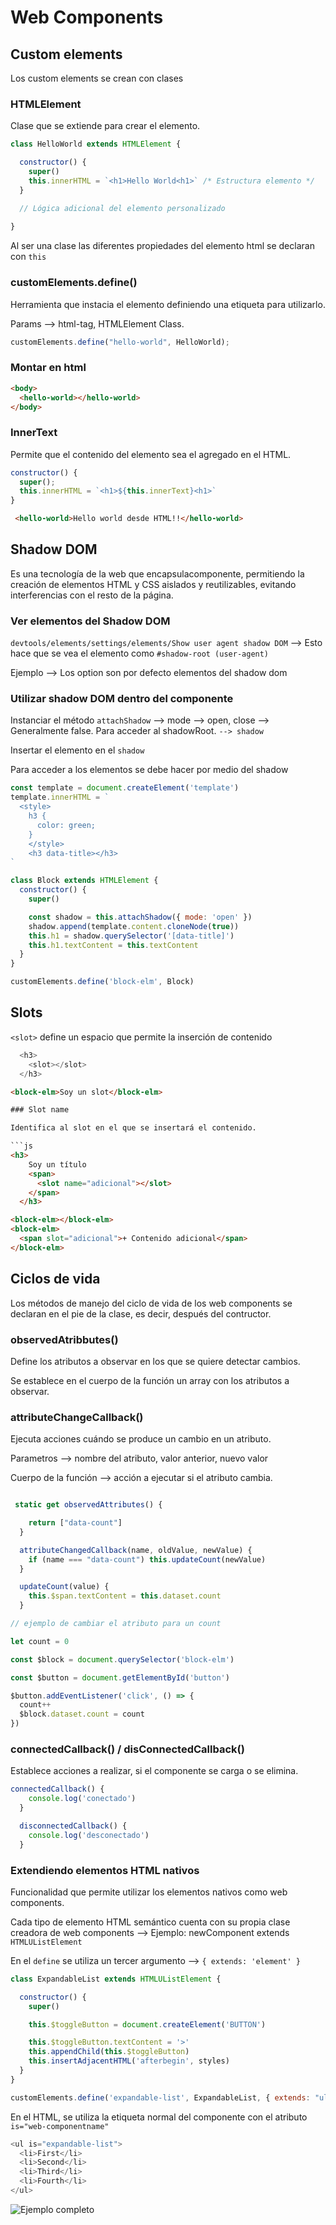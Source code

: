 # Web Components

## Custom elements

Los custom elements se crean con clases

### HTMLElement

Clase que se extiende para crear el elemento.

```js
class HelloWorld extends HTMLElement {

  constructor() {
    super()
    this.innerHTML = `<h1>Hello World<h1>` /* Estructura elemento */
  }

  // Lógica adicional del elemento personalizado
  
}
```

Al ser una clase las diferentes propiedades del elemento html se declaran con `this`

### customElements.define()

Herramienta que instacia el elemento definiendo una etiqueta para utilizarlo.

Params --> html-tag, HTMLElement Class.

```js
customElements.define("hello-world", HelloWorld);
```

### Montar en html

```html
<body>
  <hello-world></hello-world>
</body>
```
### InnerText

Permite que el contenido del elemento sea el agregado en el HTML.

```js
constructor() {
  super();
  this.innerHTML = `<h1>${this.innerText}<h1>`
}
```

```html
 <hello-world>Hello world desde HTML!!</hello-world>
```

## Shadow DOM

Es una tecnología de la web que encapsulacomponente, permitiendo la creación de elementos HTML y CSS aislados y reutilizables, evitando interferencias con el resto de la página.

### Ver elementos del Shadow DOM

`devtools/elements/settings/elements/Show user agent shadow DOM` --> Esto hace que se vea el elemento como `#shadow-root (user-agent)`

Ejemplo --> Los option son por defecto elementos del shadow dom

### Utilizar shadow DOM dentro del componente

Instanciar el método `attachShadow` --> mode --> open, close --> Generalmente false. Para acceder al shadowRoot. `--> shadow`

Insertar el elemento en el `shadow`

Para acceder a los elementos se debe hacer por medio del shadow

```js
const template = document.createElement('template')
template.innerHTML = `
  <style>
    h3 {
      color: green;
    }
    </style>
    <h3 data-title></h3>
`

class Block extends HTMLElement {
  constructor() {
    super()

    const shadow = this.attachShadow({ mode: 'open' })
    shadow.append(template.content.cloneNode(true))
    this.h1 = shadow.querySelector('[data-title]')
    this.h1.textContent = this.textContent
  }
}

customElements.define('block-elm', Block)
```

## Slots

`<slot>` define un espacio que permite la inserción de contenido

```js
  <h3>
    <slot></slot>
  </h3>
```
```html
<block-elm>Soy un slot</block-elm>

### Slot name

Identifica al slot en el que se insertará el contenido.

```js
<h3>
    Soy un título   
    <span>
      <slot name="adicional"></slot>
    </span>    
  </h3>
```
```html
<block-elm></block-elm>
<block-elm>
  <span slot="adicional">+ Contenido adicional</span>
</block-elm>
```

## Ciclos de vida

Los métodos de manejo del ciclo de vida de los web components se declaran en el pie de la clase, es decir, después del contructor.

### observedAtribbutes()

Define los atributos a observar en los que se quiere detectar cambios.

Se establece en el cuerpo de la función un array con los atributos a observar.

### attributeChangeCallback()

Ejecuta acciones cuándo se produce un cambio en un atributo.

Parametros --> nombre del atributo, valor anterior, nuevo valor

Cuerpo de la función --> acción a ejecutar si el atributo cambia.

```js

 static get observedAttributes() {

    return ["data-count"]
  }

  attributeChangedCallback(name, oldValue, newValue) {
    if (name === "data-count") this.updateCount(newValue)
  }

  updateCount(value) {
    this.$span.textContent = this.dataset.count
  }

// ejemplo de cambiar el atributo para un count

let count = 0

const $block = document.querySelector('block-elm')

const $button = document.getElementById('button')

$button.addEventListener('click', () => {
  count++
  $block.dataset.count = count
})
```

### connectedCallback() / disConnectedCallback()

Establece acciones a realizar, si el componente se carga o se elimina.

```js
connectedCallback() {
    console.log('conectado')
  }

  disconnectedCallback() {
    console.log('desconectado')
  }
```

### Extendiendo elementos HTML nativos

Funcionalidad que permite utilizar los elementos nativos como web components.

Cada tipo de elemento HTML semántico cuenta con su propia clase creadora de web components --> Ejemplo: newComponent extends `HTMLUListElement`

En el `define` se utiliza un tercer argumento --> `{ extends: 'element' }`

```js
class ExpandableList extends HTMLUListElement {

  constructor() {
    super()

    this.$toggleButton = document.createElement('BUTTON')

    this.$toggleButton.textContent = '>'
    this.appendChild(this.$toggleButton)
    this.insertAdjacentHTML('afterbegin', styles)
  }
}

customElements.define('expandable-list', ExpandableList, { extends: "ul" })
```
En el HTML, se utiliza la etiqueta normal del componente con el atributo `is="web-componentname"`

```js
<ul is="expandable-list">
  <li>First</li>
  <li>Second</li>
  <li>Third</li>
  <li>Fourth</li>
</ul>
```
![Ejemplo completo](image.png)


